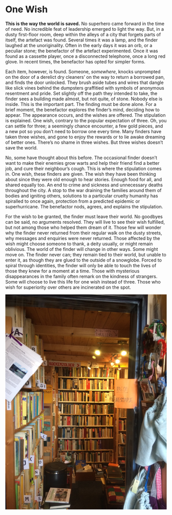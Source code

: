 
# One Wish

**This is the way the world is saved.**
No superhero came forward in the time of need. No incredible feat of leadership emerged to light the way. But, in a dusty first-floor room, deep within the alleys of a city that forgets parts of itself, the artefact was found. Several times it was a lamp, and the finder laughed at the unoriginality. Often in the early days it was an orb, or a peculiar stone; the benefactor of the artefact experimented. Once it was found as a cassette player, once a disconnected telephone, once a long red glove. In recent times, the benefactor has opted for simpler forms.

Each item, however, is found. Someone, *somewhere*, knocks unprompted on the door of a derelict dry cleaners’ on the way to return a borrowed pan, and finds the door unlocked. They brush aside tubes and wires that dangle like slick vines behind the dumpsters graffitied with symbols of anonymous resentment and pride. Set slightly off the path they intended to take, the finder sees a building made almost, but not quite, of stone. Nobody else is inside. This is the important part. The finding must be done alone. For a brief moment, the benefactor explores the finder’s mind, deciding how to appear. The appearance occurs, and the wishes are offered. The stipulation is explained. One wish, contrary to the popular expectation of three. Oh, you can settle for three; a seemingly chance encounter, a few gold pieces, and a new pot so you don’t need to borrow one every time. Many finders have taken three wishes, and gone to enjoy the rewards or to lie awake dreaming of better ones. There’s no shame in three wishes. But three wishes doesn’t save the world.

No, some have thought about this before. The occasional finder doesn’t want to make their enemies grow warts and help their friend find a better job, and cure their neighbour’s cough. This is where the stipulation comes in. One wish, these finders are given. The wish they have been thinking about since they were old enough to hear stories. Enough food for all, and shared equally too. An end to crime and sickness and unnecessary deaths throughout the city. A stop to the war draining the families around them of bodies and igniting others, solutions to a particular cruelty humanity has spiralled to once again, protection from a predicted epidemic or superhurricane. The benefactor nods, agrees, and explains the stipulation.

For the wish to be granted, the finder must leave their world. No goodbyes can be said, no arguments resolved. They will live to see their wish fulfilled, but not among those who helped them dream of it. Those few will wonder why the finder never returned from their regular walk on the dusty streets, why messages and enquiries were never returned. Those affected by the wish might choose someone to thank, a deity usually, or might remain oblivious. The world of the finder will change in other ways. Some might move on. The finder never can; they remain tied to their world, but unable to enter it, as though they are glued to the outside of a snowglobe. Forced to spiral through identities, the finder will only be able to touch the lives of those they knew for a moment at a time. Those with mysterious disappearances in the family often remark on the kindness of strangers. Some will choose to live this life for one wish instead of three.
Those who wish for superiority over others are incinerated on the spot.

![bookstore](bookstore.jpg)
